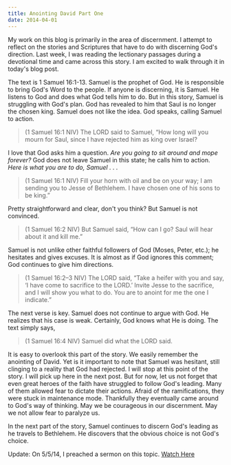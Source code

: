 ```yaml
---
title: Anointing David Part One
date: 2014-04-01
---
```

 
My work on this blog is primarily in the area of discernment. I attempt to reflect on the stories and Scriptures that have to do with discerning God's direction. Last week, I was reading the lectionary passages during a devotional time and came across this story. I am excited to walk through it in today's blog post.

The text is 1 Samuel 16:1-13. Samuel is the prophet of God. He is responsible to bring God's Word to the people. If anyone is discerning, it is Samuel. He listens to God and does what God tells him to do. But in this story, Samuel is struggling with God's plan. God has revealed to him that Saul is no longer the chosen king. Samuel does not like the idea. God speaks, calling Samuel to action.

>(1 Samuel 16:1 NIV) The LORD said to Samuel, “How long will you mourn for Saul, since I have rejected him as king over Israel? 

I love that God asks him a question. *Are you going to sit around and mope forever?* God does not leave Samuel in this state; he calls him to action. *Here is what you are to do, Samuel . . .*

>(1 Samuel 16:1 NIV) Fill your horn with oil and be on your way; I am sending you to Jesse of Bethlehem. I have chosen one of his sons to be king.” 

Pretty straightforward and clear, don't you think? But Samuel is not convinced. 

>(1 Samuel 16:2 NIV) But Samuel said, “How can I go? Saul will hear about it and kill me.” 

Samuel is not unlike other faithful followers of God (Moses, Peter, etc.); he hesitates and gives excuses. It is almost as if God ignores this comment; God continues to give him directions. 

>(1 Samuel 16:2–3 NIV) The LORD said, “Take a heifer with you and say, ‘I have come to sacrifice to the LORD.’ Invite Jesse to the sacrifice, and I will show you what to do. You are to anoint for me the one I indicate.” 

The next verse is key. Samuel does not continue to argue with God. He realizes that his case is weak. Certainly, God knows what He is doing. The text simply says,

>(1 Samuel 16:4 NIV) Samuel did what the LORD said. 

It is easy to overlook this part of the story. We easily remember the anointing of David. Yet is it important to note that Samuel was hesitant, still clinging to a reality that God had rejected. I will stop at this point of the story. I will pick up here in the next post. But for now, let us not forget that even great heroes of the faith have struggled to follow God's leading. Many of them allowed fear to dictate their actions. Afraid of the ramifications, they were stuck in maintenance mode. Thankfully they eventually came around to God's way of thinking. May we be courageous in our discernment. May we not allow fear to paralyze us. 

In the next part of the story, Samuel continues to discern God's leading as he travels to Bethlehem. He discovers that the obvious choice is not God's choice.

Update: On 5/5/14, I preached a sermon on this topic. [Watch Here](http://fbcmuncie.org/video/2014/05/04/unlikely-hero/)


